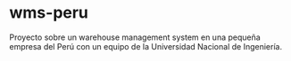 # wms-peru
Proyecto sobre un warehouse management system en una pequeña empresa del Perú con un equipo de la Universidad Nacional de Ingeniería.

